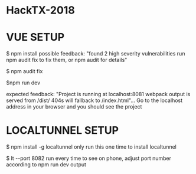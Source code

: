 # HackTX-2018

# VUE SETUP
$ npm install
possible feedback: "found 2 high severity vulnerabilities
run npm audit fix to fix them, or npm audit for
details"

$ npm audit fix

$npm run dev

expected feedback: "Project is running at localhost:8081 webpack output is served from /dist/ 404s will fallback to /index.html"... Go to the localhost address in your browser and you should see the project

# LOCALTUNNEL SETUP

$ npm install -g localtunnel
only run this one time to install localtunnel

$ lt --port 8082
run every time to see on phone, adjust port number according to npm run dev output
